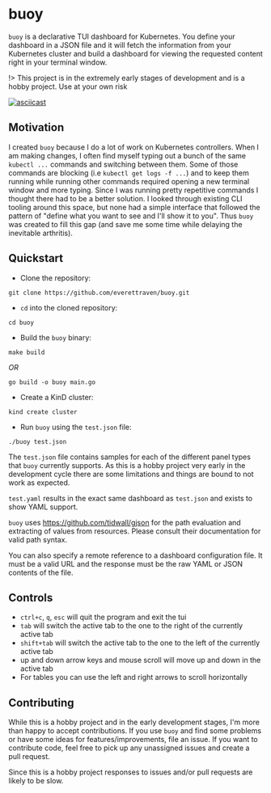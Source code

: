 # buoy

`buoy` is a declarative TUI dashboard for Kubernetes. You define your dashboard in a JSON file and it will fetch the information from your Kubernetes cluster and build a dashboard for viewing the requested content right in your terminal window.

!> This project is in the extremely early stages of development and is a hobby project. Use at your own risk 

[![asciicast](https://asciinema.org/a/625808.svg)](https://asciinema.org/a/625808)

## Motivation

I created `buoy` because I do a lot of work on Kubernetes controllers. When I am making changes, I often find myself typing out a bunch of the same `kubectl ...` commands and switching between them. 
Some of those commands are blocking (i.e `kubectl get logs -f ...`) and to keep them running while running other commands required opening a new terminal window and more typing.
Since I was running pretty repetitive commands I thought there had to be a better solution. I looked through existing CLI tooling around this space, but none had a simple interface that followed the pattern of
"define what you want to see and I'll show it to you". Thus `buoy` was created to fill this gap (and save me some time while delaying the inevitable arthritis).

## Quickstart

- Clone the repository:
```
git clone https://github.com/everettraven/buoy.git
```

- `cd` into the cloned repository:
```
cd buoy
```

- Build the `buoy` binary:
```
make build
```

_OR_

```
go build -o buoy main.go
```

- Create a KinD cluster:
```
kind create cluster
```

- Run `buoy` using the `test.json` file:
```
./buoy test.json
```

The `test.json` file contains samples for each of the different panel types that `buoy` currently supports. As this is a hobby project very early in the development cycle there are some limitations and things are bound to not work as expected.

`test.yaml` results in the exact same dashboard as `test.json` and exists to show YAML support.

`buoy` uses https://github.com/tidwall/gjson for the path evaluation and extracting of values from resources. Please consult their documentation for valid path syntax.

You can also specify a remote reference to a dashboard configuration file. It must be a valid URL and the response must be the raw YAML or JSON contents of the file.

## Controls
- `ctrl+c`, `q`, `esc` will quit the program and exit the tui
- `tab` will switch the active tab to the one to the right of the currently active tab
- `shift+tab` will switch the active tab to the one to the left of the currently active tab
- up and down arrow keys and mouse scroll will move up and down in the active tab
- For tables you can use the left and right arrows to scroll horizontally


## Contributing

While this is a hobby project and in the early development stages, I'm more than happy to accept contributions. If you use `buoy` and find some problems or have some ideas for features/improvements, file an issue. If you want to contribute code, feel free to pick up any unassigned issues and create a pull request.

Since this is a hobby project responses to issues and/or pull requests are likely to be slow.
